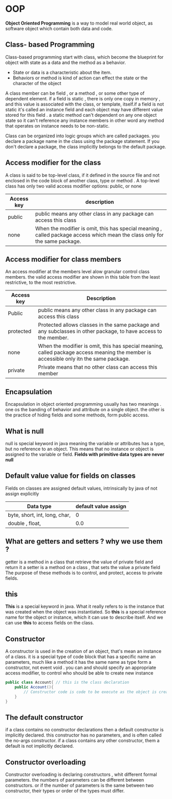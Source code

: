 # OOP

**Object Oriented Programming** is a way to model real world object, as software object which contain both data and code. 

## Class- based Programming 
Class-based programming start with class, which become the blueprint for object with state as a data and the method as a behavior.

- State or data is a characteristic about the item.
- Behaviors or method is kind of action can effect the state or the character of the object 

A class member can be field , or a method , or some other type of dependent element. if a field is static , there is only one copy in memory , and this value is associated with the class, or template, itself.if a field is not static it's called an instance field and each object may have different value stored for this field . a static method can't dependent on any one object state so it can't reference any instance members in other word any method that operates on instance needs to be non-static.

Class can be organized into logic groups which are called packages. you declare a package name in the class using the package statement. If you don't declare a package, the class implicitly belongs to the default package.

## Access modifier for the class

A class is said to be top-level class, if it defined in the source file and not enclosed in the code block of another class, type or method . A top-level class has only two valid access modifier options: public, or none

| Access key| description |
| ---| ---| 
| public | public means any other class in any package can access this class| 
| none| When the modifier is omit, this has special meaning , called package access which mean the class only for the same package.|

## Access modifier for class members 

An access modifier at the members level alow granular control class members. the valid access modifier are shown in this table from the least restrictive, to the most restrictive. 

| Access key| Description | 
| --- | ---| 
| Public | public means any other class in any package can access this class| 
| protected | Protected allows classes in the same package and any subclasses in other package, to have access to the member.
| none | When the modifier is omit, this has special meaning, called package access meaning the member is accessible only itn the same package.| 
| private | Private means that no other class can access this member|

## Encapsulation 

Encapsulation in object oriented programming usually has two meanings . one os the banding of behavior and attribute on a single object. the other is the practice of hiding fields and some methods, form public access.


## What is null 
 
null is special keyword in java meaning the variable or attributes has a type, but no reference to an object. This means that no instance or object is assigned to the variable or field. **Fields with primitive data types are never null**

## Default value value for fields on classes

Fields on classes are assigned default values, intrinsically by java of not assign explicitly 

| Data type | default value assign | 
| ---| ---| 
byte, short, int, long, char, | 0| 
| double , float, | 0.0|

## What are getters and setters ? why we use them ? 
getter is a method in a class that retrieve the value of private field and return it a setter is a method on a class , that sets the value a private field The purpose of these methods is to control, and protect, access to private fields. 

## this 

**This** is a special keyword in java. What it really refers to is the instance that was created when the object was instantiated. So **this** is a special reference name for the object or instance, which it can use to describe itself. And we can use **this** to access fields on the class.

## Constructor 

A constructor is used in the creation of an object, that's mean an instance of a class. it is a special type of code block that has a specific name an parameters, much like a method it has the same name as type form a constructor, not event void . you can and should specify an appropriate access modifier, to control who should be able to create new instance 

```java
public class Account{ // this is the class declaration 
    public Account(){
        // Constructor code is code to be execute as the object is create
    }
}
```

## The default constructor 
if a class contains no constructor declarations then a default constructor is implicitly declared. this constructor has no parameters, and is often called the no-args constructor. if a class contains any other constructor, them a default is not implicitly declared.

## Constructor overloading 
Constructor overloading is declaring constructors , whit different formal parameters. the numbers of parameters can be different between constructors. 
or if the number of parameters is the same between two constructor, their types or order of the types must differ.